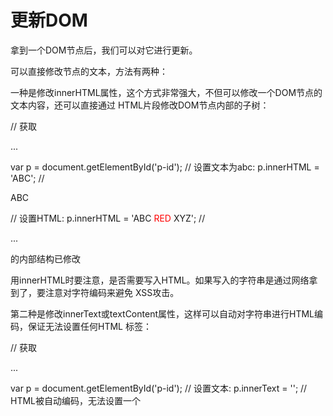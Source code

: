 # 更新DOM

拿到一个DOM节点后，我们可以对它进行更新。

可以直接修改节点的文本，方法有两种：

一种是修改innerHTML属性，这个方式非常强大，不但可以修改一个DOM节点的文本内容，还可以直接通过
HTML片段修改DOM节点内部的子树：

// 获取<p id="p-id">...</p>
var p = document.getElementById('p-id');
// 设置文本为abc:
p.innerHTML = 'ABC'; // <p id="p-id">ABC</p>
// 设置HTML:
p.innerHTML = 'ABC <span style="color:red">RED</span> XYZ';
// <p>...</p>的内部结构已修改

用innerHTML时要注意，是否需要写入HTML。如果写入的字符串是通过网络拿到了，要注意对字符编码来避免
XSS攻击。

第二种是修改innerText或textContent属性，这样可以自动对字符串进行HTML编码，保证无法设置任何HTML
标签：

// 获取<p id="p-id">...</p>
var p = document.getElementById('p-id');
// 设置文本:
p.innerText = '<script>alert("Hi")</script>';
// HTML被自动编码，无法设置一个<script>节点:
// <p id="p-id">&lt;script&gt;alert("Hi")&lt;/script&gt;</p>

两者的区别在于读取属性时，innerText不返回隐藏元素的文本，而textContent返回所有文本。另外注意IE
<9不支持textContent。

修改CSS也是经常需要的操作。DOM节点的style属性对应所有的CSS，可以直接获取或设置。因为CSS允许
font-size这样的名称，但它并非JavaScript有效的属性名，所以需要在JavaScript中改写为驼峰式命名
fontSize：

// 获取<p id="p-id">...</p>
var p = document.getElementById('p-id');
// 设置CSS:
p.style.color = '#ff0000';
p.style.fontSize = '20px';
p.style.paddingTop = '2em';

练习

有如下的HTML结构：

javascript

Java

<!-- HTML结构 -->
<div id="test-div">
  <p id="test-js">javascript</p>
  <p>Java</p>
</div>

请尝试获取指定节点并修改：

'use strict';
----
// 获取<p>javascript</p>节点:
var js = ???;

// 修改文本为JavaScript:
// TODO:

// 修改CSS为: color: #ff0000, font-weight: bold
// TODO:
----
// 测试:
if (js && js.parentNode && js.parentNode.id === 'test-div' && js.id === 'test-js') {
    if (js.innerText === 'JavaScript') {
        if (js.style && js.style.fontWeight === 'bold' && (js.style.color === 'red' || js.style.color === '#ff0000' || js.style.color === '#f00' || js.style.color === 'rgb(255, 0, 0)')) {
            console.log('测试通过!');
        } else {
            console.log('CSS样式测试失败!');
        }
    } else {
        console.log('文本测试失败!');
    }
} else {
    console.log('节点测试失败!');
}

